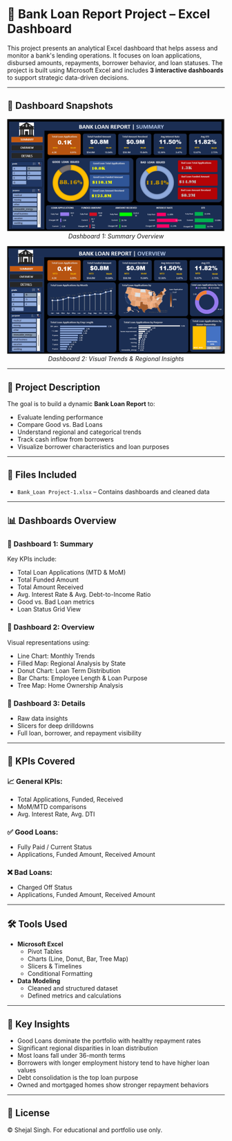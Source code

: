 # 🏦 Bank Loan Report Project – Excel Dashboard

This project presents an analytical Excel dashboard that helps assess and monitor a bank's lending operations. It focuses on loan applications, disbursed amounts, repayments, borrower behavior, and loan statuses. The project is built using Microsoft Excel and includes **3 interactive dashboards** to support strategic data-driven decisions.

---

## 📸 Dashboard Snapshots

<p align="center">
  <img src="./assets/bank_loan_dashboard1.png" width="700" alt="Summary Dashboard">
  <br><i>Dashboard 1: Summary Overview</i>
</p>

<p align="center">
  <img src="./assets/bank_loan_dashboard2.png" width="700" alt="Overview Dashboard">
  <br><i>Dashboard 2: Visual Trends & Regional Insights</i>
</p>

---

## 📝 Project Description

The goal is to build a dynamic **Bank Loan Report** to:

- Evaluate lending performance
- Compare Good vs. Bad Loans
- Understand regional and categorical trends
- Track cash inflow from borrowers
- Visualize borrower characteristics and loan purposes

---

## 📁 Files Included

- `Bank_Loan Project-1.xlsx` – Contains dashboards and cleaned data

---

## 📊 Dashboards Overview

### 📍 **Dashboard 1: Summary**
Key KPIs include:
- Total Loan Applications (MTD & MoM)
- Total Funded Amount
- Total Amount Received
- Avg. Interest Rate & Avg. Debt-to-Income Ratio
- Good vs. Bad Loan metrics
- Loan Status Grid View

### 📍 **Dashboard 2: Overview**
Visual representations using:
- Line Chart: Monthly Trends
- Filled Map: Regional Analysis by State
- Donut Chart: Loan Term Distribution
- Bar Charts: Employee Length & Loan Purpose
- Tree Map: Home Ownership Analysis

### 📍 **Dashboard 3: Details**
- Raw data insights
- Slicers for deep drilldowns
- Full loan, borrower, and repayment visibility

---

## 📌 KPIs Covered

### 📈 General KPIs:
- Total Applications, Funded, Received
- MoM/MTD comparisons
- Avg. Interest Rate, Avg. DTI

### ✅ Good Loans:
- Fully Paid / Current Status
- Applications, Funded Amount, Received Amount

### ❌ Bad Loans:
- Charged Off Status
- Applications, Funded Amount, Received Amount

---

## 🛠️ Tools Used

- **Microsoft Excel**
  - Pivot Tables
  - Charts (Line, Donut, Bar, Tree Map)
  - Slicers & Timelines
  - Conditional Formatting
- **Data Modeling**
  - Cleaned and structured dataset
  - Defined metrics and calculations

---

## 🎯 Key Insights

- Good Loans dominate the portfolio with healthy repayment rates
- Significant regional disparities in loan distribution
- Most loans fall under 36-month terms
- Borrowers with longer employment history tend to have higher loan values
- Debt consolidation is the top loan purpose
- Owned and mortgaged homes show stronger repayment behaviors

---

## 📝 License

© Shejal Singh. For educational and portfolio use only.
